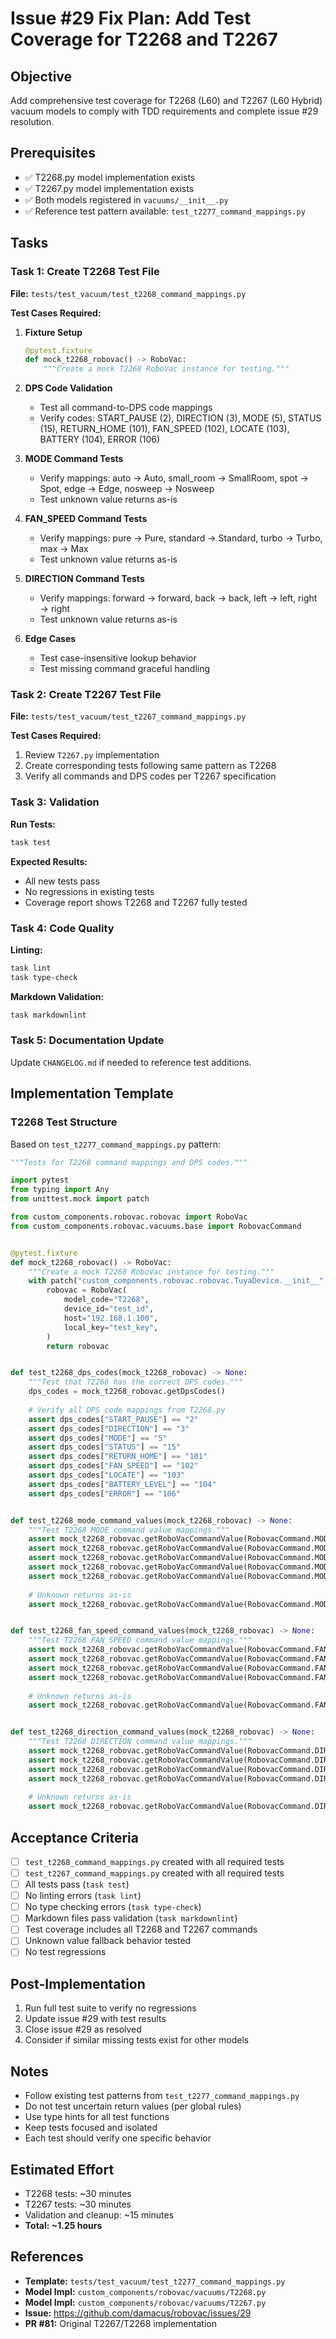 # Issue #29 Fix Plan: Add Test Coverage for T2268 and T2267

## Objective

Add comprehensive test coverage for T2268 (L60) and T2267 (L60 Hybrid) vacuum models to comply with TDD requirements and complete issue #29 resolution.

## Prerequisites

- ✅ T2268.py model implementation exists
- ✅ T2267.py model implementation exists
- ✅ Both models registered in `vacuums/__init__.py`
- ✅ Reference test pattern available: `test_t2277_command_mappings.py`

## Tasks

### Task 1: Create T2268 Test File

**File:** `tests/test_vacuum/test_t2268_command_mappings.py`

**Test Cases Required:**

1. **Fixture Setup**

   ```python
   @pytest.fixture
   def mock_t2268_robovac() -> RoboVac:
       """Create a mock T2268 RoboVac instance for testing."""
   ```

2. **DPS Code Validation**
   - Test all command-to-DPS code mappings
   - Verify codes: START_PAUSE (2), DIRECTION (3), MODE (5), STATUS (15), RETURN_HOME (101), FAN_SPEED (102), LOCATE (103), BATTERY (104), ERROR (106)

3. **MODE Command Tests**
   - Verify mappings: auto → Auto, small_room → SmallRoom, spot → Spot, edge → Edge, nosweep → Nosweep
   - Test unknown value returns as-is

4. **FAN_SPEED Command Tests**
   - Verify mappings: pure → Pure, standard → Standard, turbo → Turbo, max → Max
   - Test unknown value returns as-is

5. **DIRECTION Command Tests**
   - Verify mappings: forward → forward, back → back, left → left, right → right
   - Test unknown value returns as-is

6. **Edge Cases**
   - Test case-insensitive lookup behavior
   - Test missing command graceful handling

### Task 2: Create T2267 Test File

**File:** `tests/test_vacuum/test_t2267_command_mappings.py`

**Test Cases Required:**

1. Review `T2267.py` implementation
2. Create corresponding tests following same pattern as T2268
3. Verify all commands and DPS codes per T2267 specification

### Task 3: Validation

**Run Tests:**

```bash
task test
```

**Expected Results:**

- All new tests pass
- No regressions in existing tests
- Coverage report shows T2268 and T2267 fully tested

### Task 4: Code Quality

**Linting:**

```bash
task lint
task type-check
```

**Markdown Validation:**

```bash
task markdownlint
```

### Task 5: Documentation Update

Update `CHANGELOG.md` if needed to reference test additions.

## Implementation Template

### T2268 Test Structure

Based on `test_t2277_command_mappings.py` pattern:

```python
"""Tests for T2268 command mappings and DPS codes."""

import pytest
from typing import Any
from unittest.mock import patch

from custom_components.robovac.robovac import RoboVac
from custom_components.robovac.vacuums.base import RobovacCommand


@pytest.fixture
def mock_t2268_robovac() -> RoboVac:
    """Create a mock T2268 RoboVac instance for testing."""
    with patch("custom_components.robovac.robovac.TuyaDevice.__init__", return_value=None):
        robovac = RoboVac(
            model_code="T2268",
            device_id="test_id",
            host="192.168.1.100",
            local_key="test_key",
        )
        return robovac


def test_t2268_dps_codes(mock_t2268_robovac) -> None:
    """Test that T2268 has the correct DPS codes."""
    dps_codes = mock_t2268_robovac.getDpsCodes()
    
    # Verify all DPS code mappings from T2268.py
    assert dps_codes["START_PAUSE"] == "2"
    assert dps_codes["DIRECTION"] == "3"
    assert dps_codes["MODE"] == "5"
    assert dps_codes["STATUS"] == "15"
    assert dps_codes["RETURN_HOME"] == "101"
    assert dps_codes["FAN_SPEED"] == "102"
    assert dps_codes["LOCATE"] == "103"
    assert dps_codes["BATTERY_LEVEL"] == "104"
    assert dps_codes["ERROR"] == "106"


def test_t2268_mode_command_values(mock_t2268_robovac) -> None:
    """Test T2268 MODE command value mappings."""
    assert mock_t2268_robovac.getRoboVacCommandValue(RobovacCommand.MODE, "auto") == "Auto"
    assert mock_t2268_robovac.getRoboVacCommandValue(RobovacCommand.MODE, "small_room") == "SmallRoom"
    assert mock_t2268_robovac.getRoboVacCommandValue(RobovacCommand.MODE, "spot") == "Spot"
    assert mock_t2268_robovac.getRoboVacCommandValue(RobovacCommand.MODE, "edge") == "Edge"
    assert mock_t2268_robovac.getRoboVacCommandValue(RobovacCommand.MODE, "nosweep") == "Nosweep"
    
    # Unknown returns as-is
    assert mock_t2268_robovac.getRoboVacCommandValue(RobovacCommand.MODE, "unknown") == "unknown"


def test_t2268_fan_speed_command_values(mock_t2268_robovac) -> None:
    """Test T2268 FAN_SPEED command value mappings."""
    assert mock_t2268_robovac.getRoboVacCommandValue(RobovacCommand.FAN_SPEED, "pure") == "Pure"
    assert mock_t2268_robovac.getRoboVacCommandValue(RobovacCommand.FAN_SPEED, "standard") == "Standard"
    assert mock_t2268_robovac.getRoboVacCommandValue(RobovacCommand.FAN_SPEED, "turbo") == "Turbo"
    assert mock_t2268_robovac.getRoboVacCommandValue(RobovacCommand.FAN_SPEED, "max") == "Max"
    
    # Unknown returns as-is
    assert mock_t2268_robovac.getRoboVacCommandValue(RobovacCommand.FAN_SPEED, "unknown") == "unknown"


def test_t2268_direction_command_values(mock_t2268_robovac) -> None:
    """Test T2268 DIRECTION command value mappings."""
    assert mock_t2268_robovac.getRoboVacCommandValue(RobovacCommand.DIRECTION, "forward") == "forward"
    assert mock_t2268_robovac.getRoboVacCommandValue(RobovacCommand.DIRECTION, "back") == "back"
    assert mock_t2268_robovac.getRoboVacCommandValue(RobovacCommand.DIRECTION, "left") == "left"
    assert mock_t2268_robovac.getRoboVacCommandValue(RobovacCommand.DIRECTION, "right") == "right"
    
    # Unknown returns as-is
    assert mock_t2268_robovac.getRoboVacCommandValue(RobovacCommand.DIRECTION, "unknown") == "unknown"
```

## Acceptance Criteria

- [ ] `test_t2268_command_mappings.py` created with all required tests
- [ ] `test_t2267_command_mappings.py` created with all required tests
- [ ] All tests pass (`task test`)
- [ ] No linting errors (`task lint`)
- [ ] No type checking errors (`task type-check`)
- [ ] Markdown files pass validation (`task markdownlint`)
- [ ] Test coverage includes all T2268 and T2267 commands
- [ ] Unknown value fallback behavior tested
- [ ] No test regressions

## Post-Implementation

1. Run full test suite to verify no regressions
2. Update issue #29 with test results
3. Close issue #29 as resolved
4. Consider if similar missing tests exist for other models

## Notes

- Follow existing test patterns from `test_t2277_command_mappings.py`
- Do not test uncertain return values (per global rules)
- Use type hints for all test functions
- Keep tests focused and isolated
- Each test should verify one specific behavior

## Estimated Effort

- T2268 tests: ~30 minutes
- T2267 tests: ~30 minutes  
- Validation and cleanup: ~15 minutes
- **Total: ~1.25 hours**

## References

- **Template:** `tests/test_vacuum/test_t2277_command_mappings.py`
- **Model Impl:** `custom_components/robovac/vacuums/T2268.py`
- **Model Impl:** `custom_components/robovac/vacuums/T2267.py`
- **Issue:** <https://github.com/damacus/robovac/issues/29>
- **PR #81:** Original T2267/T2268 implementation
